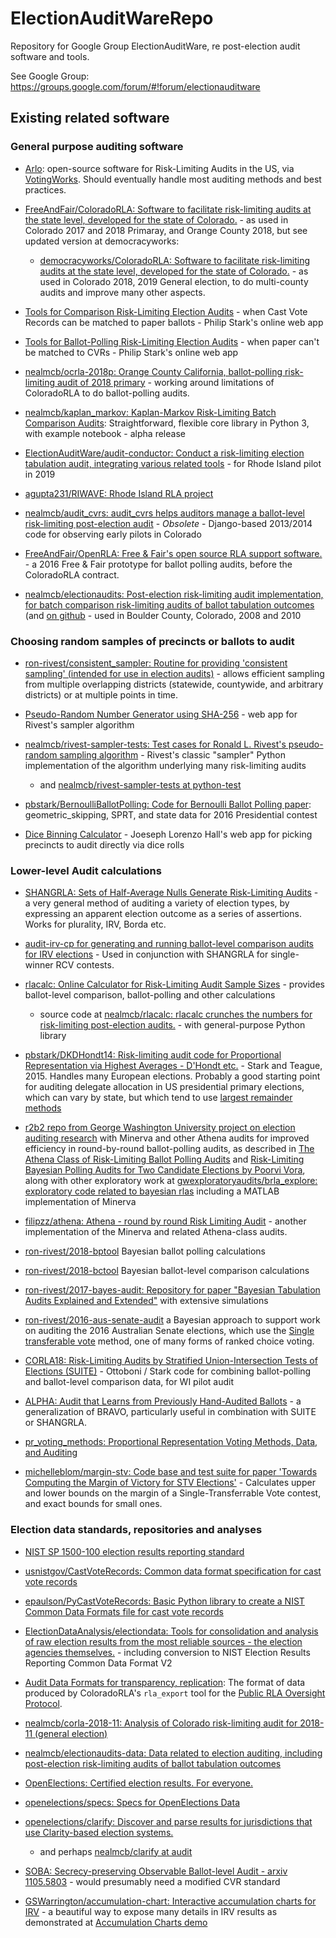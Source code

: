# ElectionAuditWareRepo
Repository for Google Group ElectionAuditWare, re post-election audit software and tools.

See Google Group:
    https://groups.google.com/forum/#!forum/electionauditware

## Existing related software

### General purpose auditing software

* [Arlo](https://github.com/votingworks/arlo): open-source software for Risk-Limiting Audits in the US, via [VotingWorks](https://voting.works). Should eventually handle most auditing methods and best practices.
* [FreeAndFair/ColoradoRLA: Software to facilitate risk-limiting audits at the state level, developed for the state of Colorado.](https://github.com/FreeAndFair/ColoradoRLA) - as used in Colorado 2017 and 2018 Primaray, and Orange County 2018, but see updated version at democracyworks:
  * [democracyworks/ColoradoRLA: Software to facilitate risk-limiting audits at the state level, developed for the state of Colorado.](https://github.com/democracyworks/ColoradoRLA) - as used in Colorado 2018, 2019 General election, to do multi-county audits and improve many other aspects.
* [Tools for Comparison Risk-Limiting Election Audits](https://www.stat.berkeley.edu/~stark/Vote/auditTools.htm) - when Cast Vote Records can be matched to paper ballots - Philip Stark's online web app
* [Tools for Ballot-Polling Risk-Limiting Election Audits](https://www.stat.berkeley.edu/~stark/Vote/ballotPollTools.htm) - when paper can't be matched to CVRs - Philip Stark's online web app

* [nealmcb/ocrla-2018p: Orange County California, ballot-polling risk-limiting audit of 2018 primary](https://github.com/nealmcb/ocrla-2018p) - working around limitations of ColoradoRLA to do ballot-polling audits.

* [nealmcb/kaplan\_markov: Kaplan-Markov Risk\-Limiting Batch Comparison Audits](https://github.com/nealmcb/kaplan_markov): Straightforward, flexible core library in Python 3, with example notebook - alpha release
* [ElectionAuditWare/audit-conductor: Conduct a risk-limiting election tabulation audit, integrating various related tools](https://github.com/ElectionAuditWare/audit-conductor) - for Rhode Island pilot in 2019
* [agupta231/RIWAVE: Rhode Island RLA project](https://github.com/agupta231/RIWAVE)
* [nealmcb/audit_cvrs: audit_cvrs helps auditors manage a ballot-level risk-limiting post-election audit](https://github.com/nealmcb/audit_cvrs) - _Obsolete_ - Django-based 2013/2014 code for observing early pilots in Colorado  
* [FreeAndFair/OpenRLA: Free & Fair's open source RLA support software.](https://github.com/FreeAndFair/OpenRLA) - a 2016 Free & Fair prototype for ballot polling audits, before the ColoradoRLA contract.
* [nealmcb/electionaudits: Post-election risk-limiting audit implementation, for batch comparison risk-limiting audits of ballot tabulation outcomes](http://bcn.boulder.co.us/~neal/electionaudits/) (and [on github](https://github.com/nealmcb/electionaudits) - used in Boulder County, Colorado, 2008 and 2010

### Choosing random samples of precincts or ballots to audit

* [ron-rivest/consistent_sampler: Routine for providing 'consistent sampling' (intended for use in election audits)](https://github.com/ron-rivest/consistent_sampler) - allows efficient sampling from multiple overlapping districts (statewide, countywide, and arbitrary districts) or at multiple points in time.

* [Pseudo-Random Number Generator using SHA-256](https://www.stat.berkeley.edu/~stark/Java/Html/sha256Rand.htm) - web app for Rivest's sampler algorithm

* [nealmcb/rivest-sampler-tests: Test cases for Ronald L. Rivest's pseudo-random sampling algorithm](https://github.com/nealmcb/rivest-sampler-tests) - Rivest's classic "sampler" Python implementation of the algorithm underlying many risk-limiting audits
  * and [nealmcb/rivest-sampler-tests at python-test](https://github.com/nealmcb/rivest-sampler-tests/tree/python-test)

* [pbstark/BernoulliBallotPolling: Code for Bernoulli Ballot Polling paper](https://github.com/pbstark/BernoulliBallotPolling): geometric_skipping, SPRT, and state data for 2016 Presidential contest
* [Dice Binning Calculator](https://www.josephhall.org/dicebins.php) - Joeseph Lorenzo Hall's web app for picking precincts to audit directly via dice rolls


### Lower-level Audit calculations
* [SHANGRLA: Sets of Half-Average Nulls Generate Risk-Limiting Audits](https://github.com/pbstark/SHANGRLA) - a very general method of auditing a variety of election types, by expressing an apparent election outcome as a series of assertions. Works for plurality, IRV, Borda etc.
* [audit-irv-cp for generating and running ballot-level comparison audits for IRV elections](https://github.com/michelleblom/audit-irv-cp) - Used in conjunction with SHANGRLA for single-winner RCV contests.
* [rlacalc: Online Calculator for Risk-Limiting Audit Sample Sizes](http://bcn.boulder.co.us/~neal/electionaudits/rlacalc.html) - provides ballot-level comparison, ballot-polling and other calculations
  * source code at [nealmcb/rlacalc: rlacalc crunches the numbers for risk\-limiting post\-election audits\.](https://github.com/nealmcb/rlacalc) - with general-purpose Python library
* [pbstark/DKDHondt14: Risk-limiting audit code for Proportional Representation via Highest Averages - D'Hondt etc.](https://github.com/pbstark/DKDHondt14/blob/master/danmark14EU.ipynb) - Stark and Teague, 2015. Handles many European elections. Probably a good starting point for auditing delegate allocation in US presidential primary elections, which can vary by state, but which tend to use [largest remainder methods](https://en.wikipedia.org/wiki/Largest_remainder_method)
* [r2b2 repo from George Washington University project on election auditing research](https://github.com/gwexploratoryaudits/r2b2) with Minerva and other Athena audits for improved efficiency in round-by-round ballot-polling audits, as described in [The Athena Class of Risk-Limiting Ballot Polling Audits](https://arxiv.org/abs/2008.02315) and [Risk-Limiting Bayesian Polling Audits for Two Candidate Elections by Poorvi Vora](http://arxiv.org/abs/1902.00999), along with other exploratory work at [gwexploratoryaudits/brla\_explore: exploratory code related to bayesian rlas](https://github.com/gwexploratoryaudits/brla_explore) including a MATLAB implementation of Minerva
* [filipzz/athena: Athena \- round by round Risk Limiting Audit](https://github.com/filipzz/athena) - another implementation of the Minerva and related Athena-class audits.
* [ron-rivest/2018-bptool](https://github.com/ron-rivest/2018-bptool) Bayesian ballot polling calculations
* [ron-rivest/2018-bctool](https://github.com/ron-rivest/2018-bctool) Bayesian ballot-level comparison calculations
* [ron-rivest/2017-bayes-audit: Repository for paper "Bayesian Tabulation Audits Explained and Extended"](https://github.com/ron-rivest/2017-bayes-audit) with extensive simulations
* [ron-rivest/2016-aus-senate-audit](https://github.com/ron-rivest/2016-aus-senate-audit) a Bayesian approach to support work on auditing the 2016 Australian Senate elections, which use the [Single transferable vote](https://en.wikipedia.org/wiki/Single_transferable_vote) method, one of many forms of ranked choice voting.

* [CORLA18: Risk-Limiting Audits by Stratified Union-Intersection Tests of Elections (SUITE)](https://github.com/pbstark/CORLA18) - Ottoboni / Stark code for combining ballot-polling and ballot-level comparison data, for WI pilot audit
* [ALPHA: Audit that Learns from Previously Hand-Audited Ballots](https://github.com/pbstark/alpha) - a generalization of BRAVO, particularly useful in combination with SUITE or SHANGRLA.
* [pr_voting_methods: Proportional Representation Voting Methods, Data, and Auditing](https://github.com/nealmcb/pr_voting_methods)
* [michelleblom/margin-stv: Code base and test suite for paper 'Towards Computing the Margin of Victory for STV Elections'](https://github.com/michelleblom/margin-stv) - Calculates upper and lower bounds on the margin of a Single-Transferrable Vote contest, and exact bounds for small ones.

### Election data standards, repositories and analyses
* [NIST SP 1500-100 election results reporting standard](https://www.nist.gov/itl/voting/interoperability/election-results-reporting-cdf)
* [usnistgov/CastVoteRecords: Common data format specification for cast vote records](https://github.com/usnistgov/CastVoteRecords)
* [epaulson/PyCastVoteRecords: Basic Python library to create a NIST Common Data Formats file for cast vote records](https://github.com/epaulson/PyCastVoteRecords)
* [ElectionDataAnalysis/electiondata: Tools for consolidation and analysis of raw election results from the most reliable sources - the election agencies themselves\.](https://github.com/ElectionDataAnalysis/electiondata) - including conversion to NIST Election Results Reporting Common Data Format V2
* [Audit Data Formats for transparency, replication](https://github.com/democracyworks/ColoradoRLA/blob/master/docs/26_export_manual.md): The format of data produced by ColoradoRLA's `rla_export` tool for the [Public RLA Oversight Protocol](http://bcn.boulder.co.us/~neal/elections/PublicRLAOversightProtocol.pdf).
* [nealmcb/corla-2018-11: Analysis of Colorado risk-limiting audit for 2018-11 (general election)](https://github.com/nealmcb/corla-2018-11)

* [nealmcb/electionaudits-data: Data related to election auditing, including post-election risk-limiting audits of ballot tabulation outcomes](https://github.com/nealmcb/electionaudits-data)
* [OpenElections: Certified election results. For everyone.](http://www.openelections.net/)
* [openelections/specs: Specs for OpenElections Data](https://github.com/openelections/specs)
* [openelections/clarify: Discover and parse results for jurisdictions that use Clarity-based election systems.](https://github.com/openelections/clarify)
  * and perhaps [nealmcb/clarify at audit](https://github.com/nealmcb/clarify/tree/audit)

* [SOBA: Secrecy-preserving Observable Ballot-level Audit - arxiv 1105.5803](https://arxiv.org/abs/1105.5803) - would presumably need a modified CVR standard

* [GSWarrington/accumulation-chart: Interactive accumulation charts for IRV](https://github.com/GSWarrington/accumulation-chart) - a beautiful way to expose many details in IRV results as demonstrated at [Accumulation Charts demo](http://www.cems.uvm.edu/~gswarrin/accumulation-chart.html)
